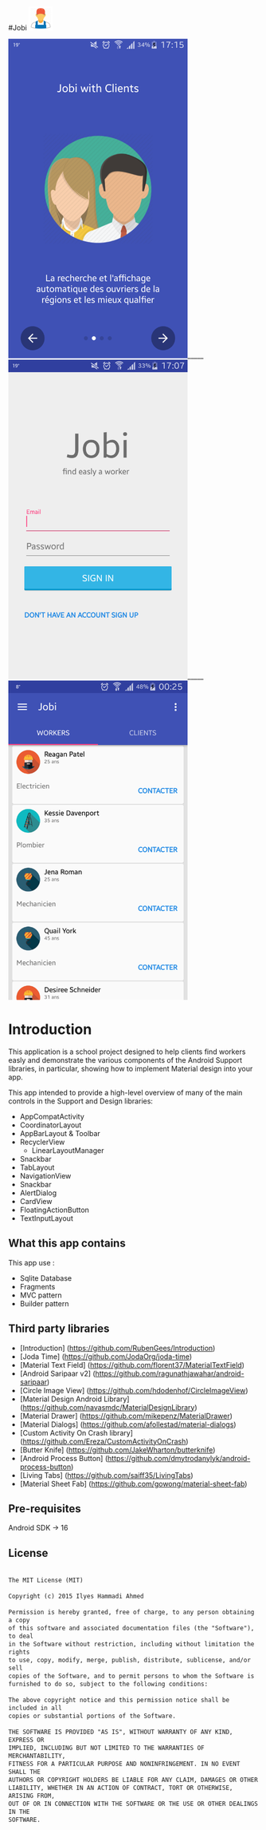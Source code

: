 #Jobi <img src="/doc/app_icon.png">


<img src="/doc/jobi_user_guide_2.png"  height="640" width="360">_____
<img src="/doc/jobi_login.png"  height="640" width="360">_____
<img src="/doc/jobi_main.png"  height="640" width="360">


Introduction
=================================================

This application is a school project designed to help clients find workers easly and demonstrate the various components of the Android Support libraries, in particular, showing how to implement Material design into your app.

This app intended to provide a high-level overview of many of the main controls in the Support and Design libraries:

- AppCompatActivity
- CoordinatorLayout
- AppBarLayout & Toolbar
- RecyclerView
    - LinearLayoutManager
- Snackbar
- TabLayout
- NavigationView
- Snackbar
- AlertDialog
- CardView
- FloatingActionButton
- TextInputLayout


What this app contains
------------------------
This app use :

- Sqlite Database
- Fragments
- MVC pattern
- Builder pattern

Third party libraries
-----------------------

- [Introduction] (https://github.com/RubenGees/Introduction)
- [Joda Time] (https://github.com/JodaOrg/joda-time)
- [Material Text Field] (https://github.com/florent37/MaterialTextField)
- [Android Saripaar v2] (https://github.com/ragunathjawahar/android-saripaar)
- [Circle Image View] (https://github.com/hdodenhof/CircleImageView)
- [Material Design Android Library] (https://github.com/navasmdc/MaterialDesignLibrary)
- [Material Drawer] (https://github.com/mikepenz/MaterialDrawer)
- [Material Dialogs] (https://github.com/afollestad/material-dialogs)
- [Custom Activity On Crash library] (https://github.com/Ereza/CustomActivityOnCrash)
- [Butter Knife] (https://github.com/JakeWharton/butterknife)
- [Android Process Button] (https://github.com/dmytrodanylyk/android-process-button)
- [Living Tabs] (https://github.com/saiff35/LivingTabs)
- [Material Sheet Fab] (https://github.com/gowong/material-sheet-fab)

Pre-requisites
--------------
Android SDK -> 16

## License
```

The MIT License (MIT)

Copyright (c) 2015 Ilyes Hammadi Ahmed

Permission is hereby granted, free of charge, to any person obtaining a copy
of this software and associated documentation files (the "Software"), to deal
in the Software without restriction, including without limitation the rights
to use, copy, modify, merge, publish, distribute, sublicense, and/or sell
copies of the Software, and to permit persons to whom the Software is
furnished to do so, subject to the following conditions:

The above copyright notice and this permission notice shall be included in all
copies or substantial portions of the Software.

THE SOFTWARE IS PROVIDED "AS IS", WITHOUT WARRANTY OF ANY KIND, EXPRESS OR
IMPLIED, INCLUDING BUT NOT LIMITED TO THE WARRANTIES OF MERCHANTABILITY,
FITNESS FOR A PARTICULAR PURPOSE AND NONINFRINGEMENT. IN NO EVENT SHALL THE
AUTHORS OR COPYRIGHT HOLDERS BE LIABLE FOR ANY CLAIM, DAMAGES OR OTHER
LIABILITY, WHETHER IN AN ACTION OF CONTRACT, TORT OR OTHERWISE, ARISING FROM,
OUT OF OR IN CONNECTION WITH THE SOFTWARE OR THE USE OR OTHER DEALINGS IN THE
SOFTWARE.

```